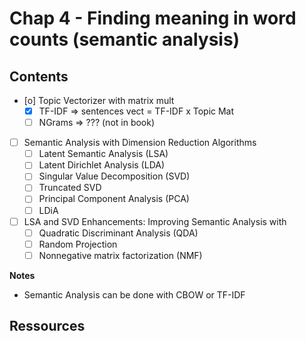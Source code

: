 # Chap 4 - Finding meaning in word counts (semantic analysis)


## Contents

- [o] Topic Vectorizer with matrix mult
    - [X] TF-IDF => sentences vect = TF-IDF x Topic Mat
    - [ ] NGrams => ??? (not in book)
- [ ] Semantic Analysis with Dimension Reduction Algorithms
    - [ ] Latent Semantic Analysis (LSA)
    - [ ] Latent Dirichlet Analysis (LDA)
    - [ ] Singular Value Decomposition (SVD)
    - [ ] Truncated SVD
    - [ ] Principal Component Analysis (PCA)
    - [ ] LDiA
- [ ] LSA and SVD Enhancements: Improving Semantic Analysis with
    - [ ] Quadratic Discriminant Analysis (QDA)
    - [ ] Random Projection
    - [ ] Nonnegative matrix factorization (NMF)

**Notes**

- Semantic Analysis can be done with CBOW or TF-IDF

## Ressources
